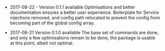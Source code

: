 - 2017-08-22 - Version 0.1.1 available
Optimisations and better documentation ensures a better user experience.
Boilerplate for Service injections removed, and config path relocated to prevent
the config from becoming part of the global config array.

- 2017-08-21 Version 0.1.0 available
The base set of commands are done, and only a few optimisations remain to be done,
the package is usable at this point, albeit not optimal.
